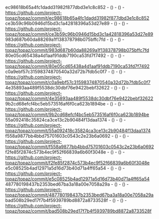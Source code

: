 ec98618b65a4fc1dadd31982f877dbd3e1c8c852 -  () -  () - https://github.com/project-topaz/topaz/commit/ec98618b65a4fc1dadd31982f877dbd3e1c8c852
ce3b59c96b0946d15bd3c1a42818396a53d27e89 -  () -  () - https://github.com/project-topaz/topaz/commit/ce3b59c96b0946d15bd3c1a42818396a53d27e89
983d687b60da88269a1f138378798b075bffc7fd -  () -  () - https://github.com/project-topaz/topaz/commit/983d687b60da88269a1f138378798b075bffc7fd
80e05cd65438a4d1aaf91ddb7190ca53fd7f7492 -  () -  () - https://github.com/project-topaz/topaz/commit/80e05cd65438a4d1aaf91ddb7190ca53fd7f7492
c0a9ebf57c31598374870540a32d72b7fdb5c0f7 -  () -  () - https://github.com/project-topaz/topaz/commit/c0a9ebf57c31598374870540a32d72b7fdb5c0f7
4e35893aa489f5538dc30dbf76e9422bebf32622 -  () -  () - https://github.com/project-topaz/topaz/commit/4e35893aa489f5538dc30dbf76e9422bebf32622
9b2cd68efcf4bc5eb573516af6f0ca623b1894be -  () -  () - https://github.com/project-topaz/topaz/commit/9b2cd68efcf4bc5eb573516af6f0ca623b1894be
55a092418c35824ca3ce13c2b90484f13daa1374 -  () -  () - https://github.com/project-topaz/topaz/commit/55a092418c35824ca3ce13c2b90484f13daa1374
f558a9877bb4bbd75701603c0543c2e23b6a0692 -  () -  () - https://github.com/project-topaz/topaz/commit/f558a9877bb4bbd75701603c0543c2e23b6a0692
f2fe85f2874c573b4ec9f52f66839a6b60f3048e -  () -  () - https://github.com/project-topaz/topaz/commit/f2fe85f2874c573b4ec9f52f66839a6b60f3048e
e5c08525b4ad12971a5d16d73b40d71a4ff65a54 -  () -  () - https://github.com/project-topaz/topaz/commit/e5c08525b4ad12971a5d16d73b40d71a4ff65a54
487780198437b2353bed67ba3a18a00e7058a29a -  () -  () - https://github.com/project-topaz/topaz/commit/487780198437b2353bed67ba3a18a00e7058a29a
bad508b29ed17f7b4f5939789bd8872a8733528f -  () -  () - https://github.com/project-topaz/topaz/commit/bad508b29ed17f7b4f5939789bd8872a8733528f
